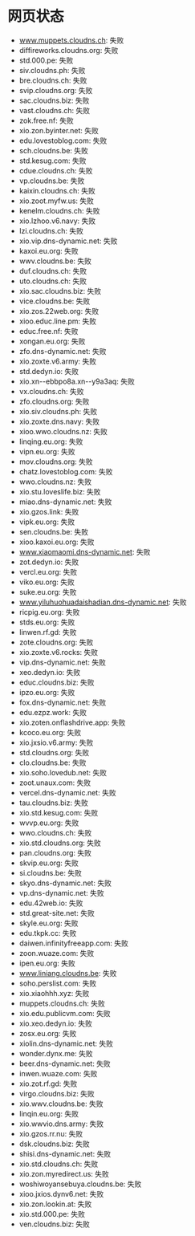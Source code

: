 # 网页状态
- www.muppets.cloudns.ch: 失败
- diffireworks.cloudns.org: 失败
- std.000.pe: 失败
- siv.cloudns.ph: 失败
- bre.cloudns.ch: 失败
- svip.cloudns.org: 失败
- sac.cloudns.biz: 失败
- vast.cloudns.ch: 失败
- zok.free.nf: 失败
- xio.zon.byinter.net: 失败
- edu.lovestoblog.com: 失败
- sch.cloudns.be: 失败
- std.kesug.com: 失败
- cdue.cloudns.ch: 失败
- vp.cloudns.be: 失败
- kaixin.cloudns.ch: 失败
- xio.zoot.myfw.us: 失败
- kenelm.cloudns.ch: 失败
- xio.lzhoo.v6.navy: 失败
- lzi.cloudns.ch: 失败
- xio.vip.dns-dynamic.net: 失败
- kaxoi.eu.org: 失败
- wwv.cloudns.be: 失败
- duf.cloudns.ch: 失败
- uto.cloudns.ch: 失败
- xio.sac.cloudns.biz: 失败
- vice.cloudns.be: 失败
- xio.zos.22web.org: 失败
- xioo.educ.line.pm: 失败
- educ.free.nf: 失败
- xongan.eu.org: 失败
- zfo.dns-dynamic.net: 失败
- xio.zoxte.v6.army: 失败
- std.dedyn.io: 失败
- xio.xn--ebbpo8a.xn--y9a3aq: 失败
- vx.cloudns.ch: 失败
- zfo.cloudns.org: 失败
- xio.siv.cloudns.ph: 失败
- xio.zoxte.dns.navy: 失败
- xioo.wwo.cloudns.nz: 失败
- linqing.eu.org: 失败
- vipn.eu.org: 失败
- mov.cloudns.org: 失败
- chatz.lovestoblog.com: 失败
- wwo.cloudns.nz: 失败
- xio.stu.loveslife.biz: 失败
- miao.dns-dynamic.net: 失败
- xio.gzos.link: 失败
- vipk.eu.org: 失败
- sen.cloudns.be: 失败
- xioo.kaxoi.eu.org: 失败
- www.xiaomaomi.dns-dynamic.net: 失败
- zot.dedyn.io: 失败
- vercl.eu.org: 失败
- viko.eu.org: 失败
- suke.eu.org: 失败
- www.yiluhuohuadaishadian.dns-dynamic.net: 失败
- ricpig.eu.org: 失败
- stds.eu.org: 失败
- linwen.rf.gd: 失败
- zote.cloudns.org: 失败
- xio.zoxte.v6.rocks: 失败
- vip.dns-dynamic.net: 失败
- xeo.dedyn.io: 失败
- educ.cloudns.biz: 失败
- ipzo.eu.org: 失败
- fox.dns-dynamic.net: 失败
- edu.ezpz.work: 失败
- xio.zoten.onflashdrive.app: 失败
- kcoco.eu.org: 失败
- xio.jxsio.v6.army: 失败
- std.cloudns.org: 失败
- clo.cloudns.be: 失败
- xio.soho.lovedub.net: 失败
- zoot.unaux.com: 失败
- vercel.dns-dynamic.net: 失败
- tau.cloudns.biz: 失败
- xio.std.kesug.com: 失败
- wvvp.eu.org: 失败
- wwo.cloudns.ch: 失败
- xio.std.cloudns.org: 失败
- pan.cloudns.org: 失败
- skvip.eu.org: 失败
- si.cloudns.be: 失败
- skyo.dns-dynamic.net: 失败
- vp.dns-dynamic.net: 失败
- edu.42web.io: 失败
- std.great-site.net: 失败
- skyle.eu.org: 失败
- edu.tkpk.cc: 失败
- daiwen.infinityfreeapp.com: 失败
- zoon.wuaze.com: 失败
- ipen.eu.org: 失败
- www.liniang.cloudns.be: 失败
- soho.perslist.com: 失败
- xio.xiaohhh.xyz: 失败
- muppets.cloudns.ch: 失败
- xio.edu.publicvm.com: 失败
- xio.xeo.dedyn.io: 失败
- zosx.eu.org: 失败
- xiolin.dns-dynamic.net: 失败
- wonder.dynx.me: 失败
- beer.dns-dynamic.net: 失败
- inwen.wuaze.com: 失败
- xio.zot.rf.gd: 失败
- virgo.cloudns.biz: 失败
- xio.wwv.cloudns.be: 失败
- linqin.eu.org: 失败
- xio.wwvio.dns.army: 失败
- xio.gzos.rr.nu: 失败
- dsk.cloudns.biz: 失败
- shisi.dns-dynamic.net: 失败
- xio.std.cloudns.ch: 失败
- xio.zon.myredirect.us: 失败
- woshiwoyansebuya.cloudns.be: 失败
- xioo.jxios.dynv6.net: 失败
- xio.zon.lookin.at: 失败
- xio.std.000.pe: 失败
- ven.cloudns.biz: 失败
